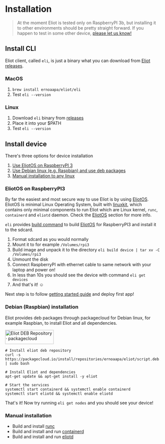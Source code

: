 # Installation
> At the moment Eliot is tested only on RaspberryPI 3b, but installing it to other environments should be pretty straight forward. If you happen to test in some other device, [please let us know!](https://github.com/ernoaapa/eliot/issues/new)

## Install CLI
Eliot client, called `eli`, is just a binary what you can download from [Eliot releases](https://github.com/ernoaapa/eliot/releases).

### MacOS
1. `brew install ernoaapa/eliot/eli`
2. Test `eli --version`

### Linux
1. Download `eli` binary from [releases](https://github.com/ernoaapa/eliot/releases)
2. Place it into your $PATH
3. Test `eli --version`

## Install device
There's three options for device installation

1. [Use EliotOS on RaspberryPI 3](/installation.html#eliotos-on-raspberrypi3)
2. [Use Debian linux (e.g. Raspbian) and use deb packages](/installation.html#debian-raspbian-installation)
3. [Manual installation to any linux](/installation.html#manual-installation)

### EliotOS on RaspberryPI3
By far the easiest and most secure way to use Eliot is by using [EliotOS](eliotos.md). EliotOS is minimal Linux Operating System, built with [linuxkit](https://github.com/linuxkit/linuxkit), which contains only minimal components to run Eliot which are Linux kernel, `runc`, `containerd` and `eliotd` daemon. Check the [EliotOS](eliotos.md) section for more info.

`eli` provides [build command](client.md#eli-build-device) to build [EliotOS](eliotos.md) for RaspberryPI3 and install it to the sdcard.

1. Format sdcard as you would normally
2. Mount it to for example `/Volumes/rpi3`
3. Build image and unpack it to the directory `eli build device | tar xv -C /Volumes/rpi3`
4. Unmount the disk
5. Connect RaspberryPI with ethernet cable to same network with your laptop and power on!
6. In less than 10s you should see the device with command `eli get devices`
7. And that's it! ☺

Next step is to follow [getting started guide](getting_started.md#deploy-first-app) and deploy first app!

### Debian (Raspbian) installation
Eliot provides deb packages through packagecloud for Debian linux, for example Raspbian, to install Eliot and all dependencies.

<a href="https://packagecloud.io/ernoaapa/eliot"><img height="46" width="158" alt="Eliot DEB Repository · packagecloud" src="https://packagecloud.io/images/packagecloud-badge.png" /></a>

```shell
# Install eliot deb repository
curl -s https://packagecloud.io/install/repositories/ernoaapa/eliot/script.deb.sh | sudo bash

# Install Eliot and dependencies
apt-get update && apt-get install -y eliot

# Start the services
systemctl start containerd && systemctl enable containerd
systemctl start eliotd && systemctl enable eliotd
```

That's it! Now try running `eli get nodes` and you should see your device!

### Manual installation
- Build and install [runc](https://github.com/opencontainers/runc)
- Build and install and run [containerd](https://github.com/containerd/containerd)
- Build and install and run [eliotd](https://github.com/ernoaapa/eliot)
